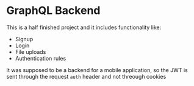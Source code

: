 # GraphQL Backend

This is a half finished project and it includes functionality like:
- Signup
- Login
- File uploads
- Authentication rules

It was supposed to be a backend for a mobile application, so the JWT is sent through the request `auth` header and not threough cookies
